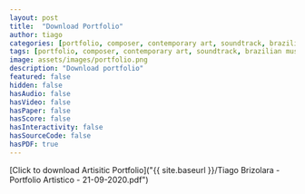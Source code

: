 ```yaml
---
layout: post
title:  "Download Portfolio"
author: tiago
categories: [portfolio, composer, contemporary art, soundtrack, brazilian music, instrumental, latin, mpb, jazz, developer, creative computing, multidisciplinar]
tags: [portfolio, composer, contemporary art, soundtrack, brazilian music, instrumental, latin, mpb, jazz, developer, creative computing, multidisciplinar]
image: assets/images/portfolio.png
description: "Download portfolio"
featured: false
hidden: false
hasAudio: false
hasVideo: false
hasPaper: false
hasScore: false
hasInteractivity: false
hasSourceCode: false
hasPDF: true
---
```


[Click to download Artisitic Portfolio]("{{ site.baseurl }}/Tiago Brizolara - Portfolio Artistico - 21-09-2020.pdf")

